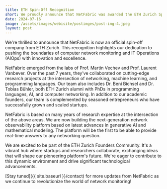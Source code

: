 ```yaml
---
title: ETH Spin-Off Recognition
short: We proudly announce that NetFabric was awarded the ETH Zurich Spin-Off label, a new milestone in our journey.
date: 2024-07-16
image: /assets/images/webisite/postimges/post-img-4.jpeg
layout: post
---
```



We're thrilled to announce that NetFabric is now an official spin-off company from ETH Zurich. This recognition highlights our dedication to pushing the boundaries of computer network monitoring and IT Operations (AIOps) with innovation and excellence.

NetFabric emerged from the labs of Prof. Martin Vechev and Prof. Laurent Vanbever. Over the past 7 years, they’ve collaborated on cutting-edge research projects at the intersection of networking, machine learning, and programming languages. Our team also includes Dr. Beni Bichsel and Dr. Tobias Bühler, both ETH Zurich alumni with PhDs in programming languages, AI, and computer networking. In addition to our academic founders, our team is complemented by seasoned entrepreneurs who have successfully grown and scaled startups.

NetFabric is based on many years of research expertise at the intersection of the above areas. We are now building the next-generation network observability platform based on latest advances in generative AI and mathematical modeling. The platform will be the first to be able to provide real-time answers to any networking question.

We are excited to be part of the ETH Zurich Founders Community. It's a vibrant hub where startups and researchers collaborate, exchanging ideas that will shape our pioneering platform's future. We're eager to contribute to this dynamic environment and drive significant technological advancements.

[Stay tuned]({{ site.baseurl }}/contact) for more updates from NetFabric as we continue to revolutionize the world of network monitoring!
